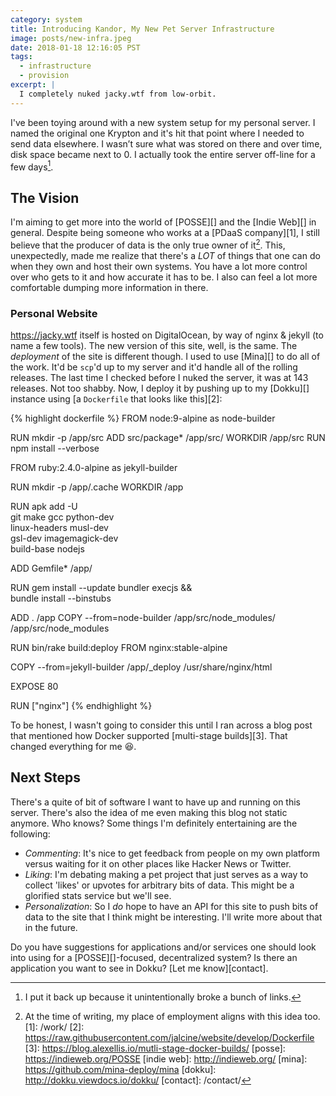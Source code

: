 ```yaml
---
category: system
title: Introducing Kandor, My New Pet Server Infrastructure
image: posts/new-infra.jpeg
date: 2018-01-18 12:16:05 PST
tags:
  - infrastructure
  - provision
excerpt: |
  I completely nuked jacky.wtf from low-orbit.
---
```


I've been toying around with a new system setup for my personal server. I named
the original one Krypton and it's hit that point where I needed to send data
elsewhere. I wasn’t sure what was stored on there and over time, disk space
became next to 0. I actually took the entire server off-line for a few days[^1].

## The Vision
I'm aiming to get more into the world of [POSSE][] and the [Indie Web][]
in general. Despite being someone who works at a [PDaaS company][1],
I still believe that the producer of data is the only true owner of
it[^2]. This, unexpectedly, made me realize that there's a _LOT_ of things
that one can do when they own and host their own systems. You have a lot
more control over who gets to it and how accurate it has to be. I also can
feel a lot more comfortable dumping more information in there.

### Personal Website
<https://jacky.wtf> itself is hosted on DigitalOcean, by way of nginx &amp;
jekyll (to name a few tools). The new version of this site, well, is the
same. The _deployment_ of the site is different though. I used to use [Mina][]
to do all of the work. It'd be `scp`'d up to my server and it'd handle all of
the rolling releases. The last time I checked before I nuked the server, it was
at 143 releases. Not too shabby. Now, I deploy it by pushing up to my [Dokku][]
instance using [a `Dockerfile` that looks like this][2]:

{% highlight dockerfile %}
FROM node:9-alpine as node-builder

RUN mkdir -p /app/src
ADD src/package* /app/src/
WORKDIR /app/src
RUN npm install --verbose

FROM ruby:2.4.0-alpine as jekyll-builder

RUN mkdir -p /app/.cache
WORKDIR /app

RUN apk add -U \
  git make gcc python-dev \
  linux-headers musl-dev \
  gsl-dev imagemagick-dev \
  build-base nodejs

ADD Gemfile* /app/

RUN gem install --update bundler execjs && \
    bundle install --binstubs

ADD . /app
COPY --from=node-builder /app/src/node_modules/ /app/src/node_modules

RUN bin/rake build:deploy
FROM nginx:stable-alpine

COPY --from=jekyll-builder /app/_deploy /usr/share/nginx/html

EXPOSE 80

RUN ["nginx"]
{% endhighlight %}

To be honest, I wasn't going to consider this until I ran across a blog post
that mentioned how Docker supported [multi-stage builds][3]. That changed
everything for me :laughing:.

## Next Steps

There's a quite of bit of software I want to have up and running on this
server. There's also the idea of me even making this blog not static anymore.
Who knows? Some things I'm definitely entertaining are the following:

  * *Commenting*: It's nice to get feedback from people on my own platform
    versus waiting for it on other places like Hacker News or Twitter.
  * *Liking*: I'm debating making a pet project that just serves as a
    way to collect 'likes' or upvotes for arbitrary bits of data. This
    might be a glorified stats service but we'll see.
  * *Personalization*: So I _do_ hope to have an API for this site to
    push bits of data to the site that I think might be interesting. I'll
    write more about that in the future.

Do you have suggestions for applications and/or services one should look into using for
a [POSSE][]-focused, decentralized system? Is there an application you want to
see in Dokku? [Let me know][contact].

[^1]: I put it back up because it unintentionally broke a bunch of links.
[^2]: At the time of writing, my place of employment aligns with this idea too.
[1]: /work/
[2]: https://raw.githubusercontent.com/jalcine/website/develop/Dockerfile
[3]: https://blog.alexellis.io/mutli-stage-docker-builds/
[posse]: https://indieweb.org/POSSE
[indie web]: http://indieweb.org/
[mina]: https://github.com/mina-deploy/mina
[dokku]: http://dokku.viewdocs.io/dokku/
[contact]: /contact/
